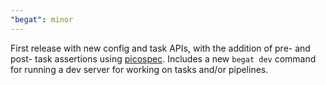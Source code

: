 ```yaml
---
"begat": minor
---
```


First release with new config and task APIs, with the addition of pre- and post- task assertions using [picospec](https://github.com/zioroboco/picospec). Includes a new `begat dev` command for running a dev server for working on tasks and/or pipelines.
